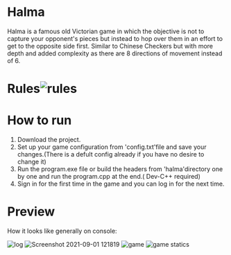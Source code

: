 # Halma
Halma is a famous old Victorian game in which the objective is not to capture your opponent's pieces but instead to hop over them in an effort to get to the opposite side first. Similar to Chinese Checkers but with more depth and added complexity as there are 8 directions of movement instead of 6.
# Rules![rules](https://user-images.githubusercontent.com/76126890/131630640-2e3daeab-a168-4238-99de-142d3ae19a08.png)
# How to run
1) Download the project.
2) Set up your game configuration from 'config.txt'file and save your changes.(There is a defult config already if you have no desire to change it)
3) Run the program.exe file or build the headers from 'halma'directory one by one and run the program.cpp at the end.( Dev-C++ required)
4) Sign in for the first time in the game and you can log in for the next time.
# Preview
How it looks like generally on console:
 
![log](https://user-images.githubusercontent.com/76126890/131633295-382725f3-170f-4e45-84bd-e2e345483ab1.png)
![Screenshot 2021-09-01 121819](https://user-images.githubusercontent.com/76126890/131633387-af23713a-53f4-47ea-a35a-0a9d07cde34b.png)
![game](https://user-images.githubusercontent.com/76126890/131625933-9b9caee1-4bdf-4393-b18c-e8adb25d2898.png)
![game statics](https://user-images.githubusercontent.com/76126890/131632408-946b8c30-ccc8-47b6-8cf9-7e5cd7940b53.png)
